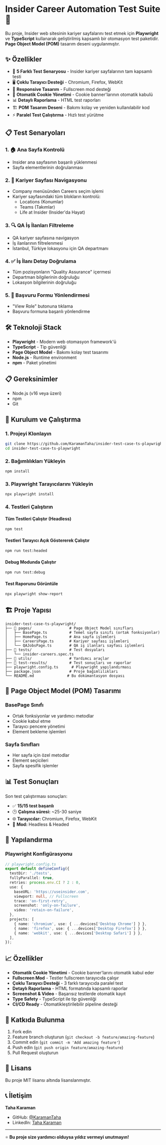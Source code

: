 # Insider Career Automation Test Suite 🚀

Bu proje, Insider web sitesinin kariyer sayfalarını test etmek için **Playwright** ve **TypeScript** kullanarak geliştirilmiş kapsamlı bir otomasyon test paketidir. **Page Object Model (POM)** tasarım deseni uygulanmıştır.

## ✨ Özellikler

- 🎯 **5 Farklı Test Senaryosu** - Insider kariyer sayfalarının tam kapsamlı testi
- 🖥️ **Çoklu Tarayıcı Desteği** - Chromium, Firefox, WebKit
- 📱 **Responsive Tasarım** - Fullscreen mod desteği
- 🍪 **Otomatik Cookie Yönetimi** - Cookie banner'larının otomatik kabulü
- 📊 **Detaylı Raporlama** - HTML test raporları
- 🏗️ **POM Tasarım Deseni** - Bakımı kolay ve yeniden kullanılabilir kod
- ⚡ **Paralel Test Çalıştırma** - Hızlı test yürütme

## 📋 Test Senaryoları

### 1. 🏠 Ana Sayfa Kontrolü
- Insider ana sayfasının başarılı yüklenmesi
- Sayfa elementlerinin doğrulanması

### 2. 🏢 Kariyer Sayfası Navigasyonu
- Company menüsünden Careers seçim işlemi
- Kariyer sayfasındaki tüm blokların kontrolü:
  - Locations (Konumlar)
  - Teams (Takımlar)
  - Life at Insider (Insider'da Hayat)

### 3. 🔍 QA İş İlanları Filtreleme
- QA kariyer sayfasına navigasyon
- İş ilanlarının filtrelenmesi
- İstanbul, Türkiye lokasyonu için QA departmanı

### 4. ✅ İş İlanı Detay Doğrulama
- Tüm pozisyonların "Quality Assurance" içermesi
- Departman bilgilerinin doğruluğu
- Lokasyon bilgilerinin doğruluğu

### 5. 📝 Başvuru Formu Yönlendirmesi
- "View Role" butonuna tıklama
- Başvuru formuna başarılı yönlendirme

## 🛠️ Teknoloji Stack

- **Playwright** - Modern web otomasyon framework'ü
- **TypeScript** - Tip güvenliği
- **Page Object Model** - Bakımı kolay test tasarımı
- **Node.js** - Runtime environment
- **npm** - Paket yönetimi

## 📋 Gereksinimler

- Node.js (v16 veya üzeri)
- npm
- Git

## 🚀 Kurulum ve Çalıştırma

### 1. Projeyi Klonlayın
```bash
git clone https://github.com/KaramanTaha/insider-test-case-ts-playwright.git
cd insider-test-case-ts-playwright
```

### 2. Bağımlılıkları Yükleyin
```bash
npm install
```

### 3. Playwright Tarayıcılarını Yükleyin
```bash
npx playwright install
```

### 4. Testleri Çalıştırın

#### Tüm Testleri Çalıştır (Headless)
```bash
npm test
```

#### Testleri Tarayıcı Açık Göstererek Çalıştır
```bash
npm run test:headed
```

#### Debug Modunda Çalıştır
```bash
npm run test:debug
```

#### Test Raporunu Görüntüle
```bash
npx playwright show-report
```

## 🏗️ Proje Yapısı

```
insider-test-case-ts-playwright/
├── 📁 pages/                 # Page Object Model sınıfları
│   ├── BasePage.ts          # Temel sayfa sınıfı (ortak fonksiyonlar)
│   ├── HomePage.ts          # Ana sayfa işlemleri
│   ├── CareersPage.ts       # Kariyer sayfası işlemleri
│   └── QAJobsPage.ts        # QA iş ilanları sayfası işlemleri
├── 📁 tests/                 # Test dosyaları
│   └── insider-careers.spec.ts
├── 📁 utils/                 # Yardımcı araçlar
├── 📁 test-results/          # Test sonuçları ve raporlar
├── playwright.config.ts      # Playwright yapılandırması
├── package.json             # Proje bağımlılıkları
└── README.md               # Bu dokümantasyon dosyası
```

## 🎨 Page Object Model (POM) Tasarımı

### BasePage Sınıfı
- Ortak fonksiyonlar ve yardımcı metodlar
- Cookie kabul etme
- Tarayıcı pencere yönetimi
- Element bekleme işlemleri

### Sayfa Sınıfları
- Her sayfa için özel metodlar
- Element seçicileri
- Sayfa spesifik işlemler

## 📊 Test Sonuçları

Son test çalıştırması sonuçları:

- ✅ **15/15 test başarılı**
- 🕒 **Çalışma süresi:** ~25-30 saniye
- 🌐 **Tarayıcılar:** Chromium, Firefox, WebKit
- 📱 **Mod:** Headless & Headed

## 🔧 Yapılandırma

### Playwright Konfigürasyonu
```typescript
// playwright.config.ts
export default defineConfig({
  testDir: './tests',
  fullyParallel: true,
  retries: process.env.CI ? 2 : 0,
  use: {
    baseURL: 'https://useinsider.com',
    viewport: null, // Fullscreen
    trace: 'on-first-retry',
    screenshot: 'only-on-failure',
    video: 'retain-on-failure',
  },
  projects: [
    { name: 'chromium', use: { ...devices['Desktop Chrome'] } },
    { name: 'firefox', use: { ...devices['Desktop Firefox'] } },
    { name: 'webkit', use: { ...devices['Desktop Safari'] } },
  ],
});
```

## 📈 Özellikler

- **Otomatik Cookie Yönetimi** - Cookie banner'larını otomatik kabul eder
- **Fullscreen Mod** - Testler fullscreen tarayıcıda çalışır
- **Çoklu Tarayıcı Desteği** - 3 farklı tarayıcıda paralel test
- **Detaylı Raporlama** - HTML formatında kapsamlı raporlar
- **Screenshot & Video** - Başarısız testlerde otomatik kayıt
- **Type Safety** - TypeScript ile tip güvenliği
- **CI/CD Ready** - Otomatikleştirilebilir pipeline desteği

## 🤝 Katkıda Bulunma

1. Fork edin
2. Feature branch oluşturun (`git checkout -b feature/amazing-feature`)
3. Commit edin (`git commit -m 'Add amazing feature'`)
4. Push edin (`git push origin feature/amazing-feature`)
5. Pull Request oluşturun

## 📝 Lisans

Bu proje MIT lisansı altında lisanslanmıştır.

## 📞 İletişim

**Taha Karaman**
- GitHub: [@KaramanTaha](https://github.com/KaramanTaha)
- LinkedIn: [Taha Karaman](https://linkedin.com/in/tahakaraman)

---

⭐ **Bu proje size yardımcı olduysa yıldız vermeyi unutmayın!**
